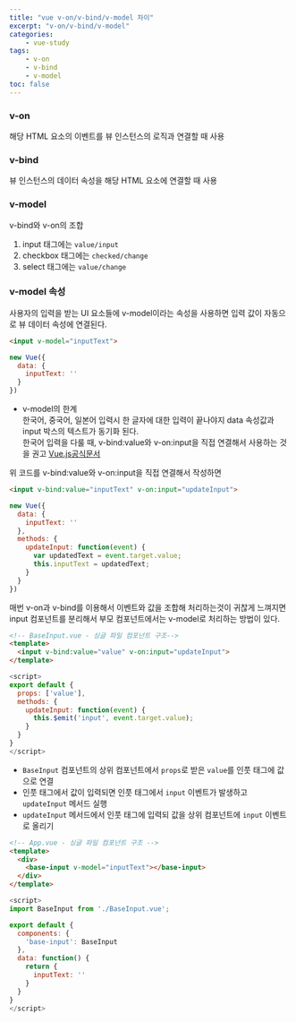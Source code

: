 ```yaml
--- 
title: "vue v-on/v-bind/v-model 차이" 
excerpt: "v-on/v-bind/v-model"
categories: 
    - vue-study
tags: 
    - v-on
    - v-bind
    - v-model
toc: false
--- 
```

### v-on
해당 HTML 요소의 이벤트를 뷰 인스턴스의 로직과 연결할 때 사용

### v-bind
뷰 인스턴스의 데이터 속성을 해당 HTML 요소에 연결할 때 사용

### v-model
v-bind와 v-on의 조합

1. input 태그에는 `value/input`
2. checkbox 태그에는 `checked/change`
3. select 태그에는 `value/change`

### v-model 속성
사용자의 입력을 받는 UI 요소들에 v-model이라는 속성을 사용하면 입력 값이 자동으로 뷰 데이터 속성에 연결된다.  

```html
<input v-model="inputText">
```
```javascript
new Vue({
  data: {
    inputText: ''
  }
})
```

* v-model의 한계  
한국어, 중국어, 일본어 입력시 한 글자에 대한 입력이 끝나야지 data 속성값과 input 박스의 텍스트가 동기화 된다.  
한국어 입력을 다룰 때, v-bind:value와 v-on:input을 직접 연결해서 사용하는 것을 권고 [Vue.js공식문서](https://kr.vuejs.org/v2/guide/forms.html)

위 코드를 v-bind:value와 v-on:input을 직접 연결해서 작성하면

```html
<input v-bind:value="inputText" v-on:input="updateInput">
```
```javascript
new Vue({
  data: {
    inputText: ''
  },
  methods: {
    updateInput: function(event) {
      var updatedText = event.target.value;
      this.inputText = updatedText;
    }
  }
})
```

매번 v-on과 v-bind를 이용해서 이벤트와 값을 조합해 처리하는것이 귀찮게 느껴지면 input 컴포넌트를 분리해서 부모 컴포넌트에서는 v-model로 처리하는 방법이 있다.  

```html
<!-- BaseInput.vue - 싱글 파일 컴포넌트 구조-->
<template>
  <input v-bind:value="value" v-on:input="updateInput">
</template>
```
```javascript
<script>
export default {
  props: ['value'],
  methods: {
    updateInput: function(event) {
      this.$emit('input', event.target.value);
    }
  }
}
</script>
```

- `BaseInput` 컴포넌트의 상위 컴포넌트에서 `props`로 받은 `value`를 인풋 태그에 값으로 연결
- 인풋 태그에서 값이 입력되면 인풋 태그에서 `input` 이벤트가 발생하고 `updateInput` 메서드 실행
- `updateInput` 메서드에서 인풋 태그에 입력되 값을 상위 컴포넌트에 `input` 이벤트로 올리기

```html
<!-- App.vue - 싱글 파일 컴포넌트 구조 -->
<template>
  <div>
    <base-input v-model="inputText"></base-input>
  </div>
</template>
```
```javascript
<script>
import BaseInput from './BaseInput.vue';

export default {
  components: {
    'base-input': BaseInput
  },
  data: function() {
    return {
      inputText: ''
    }
  }
}
</script>
```